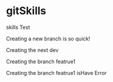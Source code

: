 # gitSkills
skills Test


Creating a new  branch is so quick!

Creating the next dev

Creating the branch featrue1

Creating the branch featrue1 isHave Error
